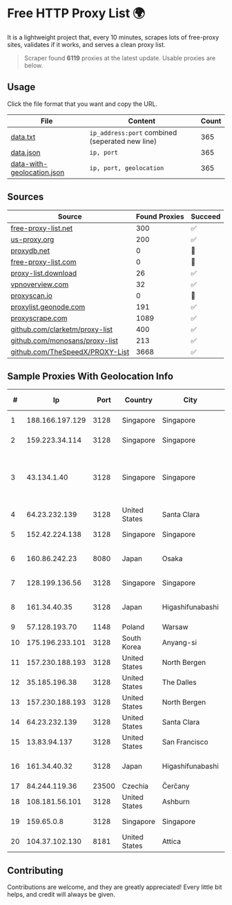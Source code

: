 
# Free HTTP Proxy List 🌍

It is a lightweight project that, every 10 minutes, scrapes lots of free-proxy sites, validates if it works, and serves a clean proxy list.


> Scraper found **6119** proxies at the latest update. Usable proxies are below.

## Usage

Click the file format that you want and copy the URL.


|File|Content|Count|
|----|-------|-----|
|[data.txt](https://raw.githubusercontent.com/themiralay/Proxy-List-World/master/data.txt)|`ip_address:port` combined (seperated new line)|365|
|[data.json](https://raw.githubusercontent.com/themiralay/Proxy-List-World/master/data.json)|`ip, port`|365|
|[data-with-geolocation.json](https://raw.githubusercontent.com/themiralay/Proxy-List-World/master/data-with-geolocation.json)|`ip, port, geolocation`|365|

## Sources

|Source|Found Proxies|Succeed|
|------|-------------|-------|
|[free-proxy-list.net](https://free-proxy-list.net)|300|✅|
|[us-proxy.org](https://www.us-proxy.org)|200|✅|
|[proxydb.net](http://proxydb.net)|0|🚫|
|[free-proxy-list.com](https://free-proxy-list.com/?page=&port=&type%5B%5D=http&type%5B%5D=https&up_time=0&search=Search)|0|🚫|
|[proxy-list.download](https://www.proxy-list.download/HTTP)|26|✅|
|[vpnoverview.com](https://vpnoverview.com/privacy/anonymous-browsing/free-proxy-servers)|32|✅|
|[proxyscan.io](https://www.proxyscan.io)|0|🚫|
|[proxylist.geonode.com](https://proxylist.geonode.com/api/proxy-list?limit=300&page=1&sort_by=lastChecked&sort_type=desc&protocols=http,https)|191|✅|
|[proxyscrape.com](https://api.proxyscrape.com/v2/?request=displayproxies&protocol=http&timeout=10000&country=all&ssl=all&anonymity=all)|1089|✅|
|[github.com/clarketm/proxy-list](https://raw.githubusercontent.com/clarketm/proxy-list/master/proxy-list-raw.txt)|400|✅|
|[github.com/monosans/proxy-list](https://raw.githubusercontent.com/monosans/proxy-list/main/proxies/http.txt)|213|✅|
|[github.com/TheSpeedX/PROXY-List](https://raw.githubusercontent.com/TheSpeedX/PROXY-List/master/http.txt)|3668|✅|


## Sample Proxies With Geolocation Info

|#|Ip|Port|Country|City|Internet Service Provider|
|-|--|----|-------|----|-------------------------|
|1|188.166.197.129|3128|Singapore|Singapore|DigitalOcean, LLC|
|2|159.223.34.114|3128|Singapore|Singapore|DigitalOcean, LLC|
|3|43.134.1.40|3128|Singapore|Singapore|Shenzhen Tencent Computer Systems Company Limited|
|4|64.23.232.139|3128|United States|Santa Clara|DigitalOcean, LLC|
|5|152.42.224.138|3128|Singapore|Singapore|DigitalOcean, LLC|
|6|160.86.242.23|8080|Japan|Osaka|Sony Network Communications Inc|
|7|128.199.136.56|3128|Singapore|Singapore|DigitalOcean, LLC|
|8|161.34.40.35|3128|Japan|Higashifunabashi|NTT PC Communications, Inc.|
|9|57.128.193.70|1148|Poland|Warsaw|OVH SAS|
|10|175.196.233.101|3128|South Korea|Anyang-si|Korea Telecom|
|11|157.230.188.193|3128|United States|North Bergen|DigitalOcean, LLC|
|12|35.185.196.38|3128|United States|The Dalles|Google LLC|
|13|157.230.188.193|3128|United States|North Bergen|DigitalOcean, LLC|
|14|64.23.232.139|3128|United States|Santa Clara|DigitalOcean, LLC|
|15|13.83.94.137|3128|United States|San Francisco|Microsoft Corporation|
|16|161.34.40.32|3128|Japan|Higashifunabashi|NTT PC Communications, Inc.|
|17|84.244.119.36|23500|Czechia|Čerčany|BlueTone-CRa|
|18|108.181.56.101|3128|United States|Ashburn|Psychz Networks|
|19|159.65.0.8|3128|Singapore|Singapore|DigitalOcean, LLC|
|20|104.37.102.130|8181|United States|Attica|ALTIUS Broadband, LLC|



## Contributing

Contributions are welcome, and they are greatly appreciated! Every
little bit helps, and credit will always be given.

